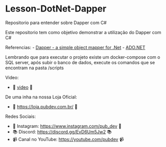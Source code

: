 # Lesson-DotNet-Dapper

Repositorio para entender sobre Dapper com C#

Este repositorio tem como objetivo demonstrar a utilização do Dapper com C#

Referencias: - [Dapper - a simple object mapper for .Net](https://dapperlib.github.io/Dapper/) - [ADO.NET](https://learn.microsoft.com/en-us/dotnet/framework/data/adonet/ado-net-overview)

Lembrando que para executar o projeto existe um docker-compose com o SQL server, após subir o banco de dados, execute os comandos que se encontram na pasta /scripts

Video:

- 📼 [video](TBD) 📼

De uma inha na nossa Loja Oficial:

- 👕 https://loja.pubdev.com.br/ 👕

Redes Sociais:

- 📸 Instagram: https://www.instagram.com/pub_dev 📸
- 📚 Discord: https://discord.gg/EvD6Um5Jw2 📚
- 📹 Canal no YouTube: https://youtube.com/pubdev 📹
